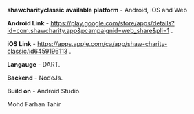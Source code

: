 **shawcharityclassic**
**available platform** - Android, iOS and Web

**Android Link** - https://play.google.com/store/apps/details?id=com.shawcharity.app&pcampaignid=web_share&pli=1 .

**iOS Link** - https://apps.apple.com/ca/app/shaw-charity-classic/id6459196113 .

**Langauge** - DART.

**Backend** - NodeJs.

**Build on** - Android Studio.

 Mohd Farhan Tahir

